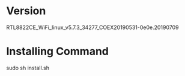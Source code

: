 # Version
RTL8822CE_WiFi_linux_v5.7.3_34277_COEX20190531-0e0e.20190709


# Installing Command

sudo sh install.sh
